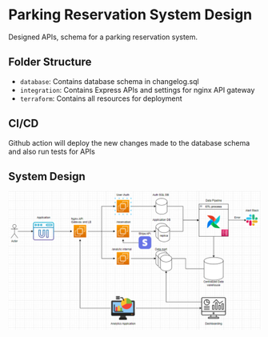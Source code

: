 # Parking Reservation System Design
Designed APIs, schema for a parking reservation system.

## Folder Structure

* `database`: Contains database schema in changelog.sql
* `integration`: Contains Express APIs and settings for nginx API gateway
* `terraform`: Contains all resources for deployment

## CI/CD
Github action will deploy the new changes made to the database schema and also run tests for APIs

## System Design
<img src="./documents/systemdesign.png"/>